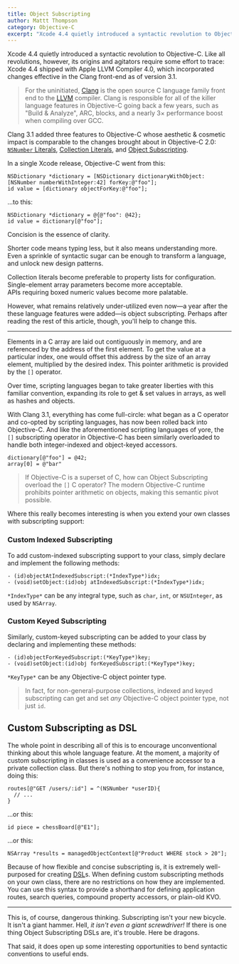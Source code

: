 ```yaml
---
title: Object Subscripting
author: Mattt Thompson
category: Objective-C
excerpt: "Xcode 4.4 quietly introduced a syntactic revolution to Objective-C. Like all revolutions, however, its origins and agitators require some effort to trace."
---
```


Xcode 4.4 quietly introduced a syntactic revolution to Objective-C. Like all revolutions, however, its origins and agitators require some effort to trace: Xcode 4.4 shipped with Apple LLVM Compiler 4.0, which incorporated changes effective in the Clang front-end as of version 3.1.

> For the uninitiated, [Clang](http://clang.llvm.org/index.html) is the open source C language family front end to the [LLVM](http://www.llvm.org) compiler. Clang is responsible for all of the killer language features in Objective-C going back a few years, such as "Build & Analyze", ARC, blocks, and a nearly 3× performance boost when compiling over GCC.

Clang 3.1 added three features to Objective-C whose aesthetic & cosmetic impact is comparable to the changes brought about in Objective-C 2.0: [`NSNumber` Literals][num], [Collection Literals][col], and [Object Subscripting][sub].

[num]: http://clang.llvm.org/docs/ObjectiveCLiterals.html#nsnumber-literals
[col]: http://clang.llvm.org/docs/ObjectiveCLiterals.html#container-literals
[sub]: http://clang.llvm.org/docs/ObjectiveCLiterals.html#object-subscripting

In a single Xcode release, Objective-C went from this:

~~~{objective-c}
NSDictionary *dictionary = [NSDictionary dictionaryWithObject:[NSNumber numberWithInteger:42] forKey:@"foo"];
id value = [dictionary objectForKey:@"foo"];
~~~

...to this:

~~~{objective-c}
NSDictionary *dictionary = @{@"foo": @42};
id value = dictionary[@"foo"];
~~~

Concision is the essence of clarity.

Shorter code means typing less, but it also means understanding more. Even a sprinkle of syntactic sugar can be enough to transform a language, and unlock new design patterns.

Collection literals become preferable to property lists for configuration.<br/>
Single-element array parameters become more acceptable.<br/>
APIs requiring boxed numeric values become more palatable.<br/>

However, what remains relatively under-utilized even now—a year after the these language features were added—is object subscripting. Perhaps after reading the rest of this article, though, you'll help to change this.

---

Elements in a C array are laid out contiguously in memory, and are referenced by the address of the first element. To get the value at a particular index, one would offset this address by the size of an array element, multiplied by the desired index. This pointer arithmetic is provided by the `[]` operator.

Over time, scripting languages began to take greater liberties with this familiar convention, expanding its role to get & set values in arrays, as well as hashes and objects.

With Clang 3.1, everything has come full-circle: what began as a C operator and co-opted by scripting languages, has now been rolled back into Objective-C. And like the aforementioned scripting languages of yore, the `[]` subscripting operator in Objective-C has been similarly overloaded to handle both integer-indexed and object-keyed accessors.

~~~{objective-c}
dictionary[@"foo"] = @42;
array[0] = @"bar"
~~~

> If Objective-C is a superset of C, how can Object Subscripting overload the `[]` C operator? The modern Objective-C runtime prohibits pointer arithmetic on objects, making this semantic pivot possible.

Where this really becomes interesting is when you extend your own classes with subscripting support:

### Custom Indexed Subscripting

To add custom-indexed subscripting support to your class, simply declare and implement the following methods:

~~~{objective-c}
- (id)objectAtIndexedSubscript:(*IndexType*)idx;
- (void)setObject:(id)obj atIndexedSubscript:(*IndexType*)idx;
~~~

`*IndexType*` can be any integral type, such as `char`, `int`, or `NSUInteger`, as used by `NSArray`.

### Custom Keyed Subscripting

Similarly, custom-keyed subscripting can be added to your class by declaring and implementing these methods:

~~~{objective-c}
- (id)objectForKeyedSubscript:(*KeyType*)key;
- (void)setObject:(id)obj forKeyedSubscript:(*KeyType*)key;
~~~

`*KeyType*` can be any Objective-C object pointer type.

> In fact, for non-general-purpose collections, indexed and keyed subscripting can get and set *any* Objective-C object pointer type, not just `id`. 

## Custom Subscripting as DSL

The whole point in describing all of this is to encourage unconventional thinking about this whole language feature. At the moment, a majority of custom subscripting in classes is used as a convenience accessor to a private collection class. But there's nothing to stop you from, for instance, doing this:

~~~{objective-c}
routes[@"GET /users/:id"] = ^(NSNumber *userID){
  // ...
}
~~~

...or this:

~~~{objective-c}
id piece = chessBoard[@"E1"];
~~~

...or this:

~~~{objective-c}
NSArray *results = managedObjectContext[@"Product WHERE stock > 20"];
~~~

Because of how flexible and concise subscripting is, it is extremely well-purposed for creating [DSL](http://en.wikipedia.org/wiki/Domain-specific_language)s. When defining custom subscripting methods on your own class, there are no restrictions on how they are implemented. You can use this syntax to provide a shorthand for defining application routes, search queries, compound property accessors, or plain-old KVO.

---

This is, of course, dangerous thinking. Subscripting isn't your new bicycle. It isn't a giant hammer. Hell, _it isn't even a giant screwdriver!_ If there is one thing Object Subscripting DSLs are, it's trouble. Here be dragons.

That said, it does open up some interesting opportunities to bend syntactic conventions to useful ends.
